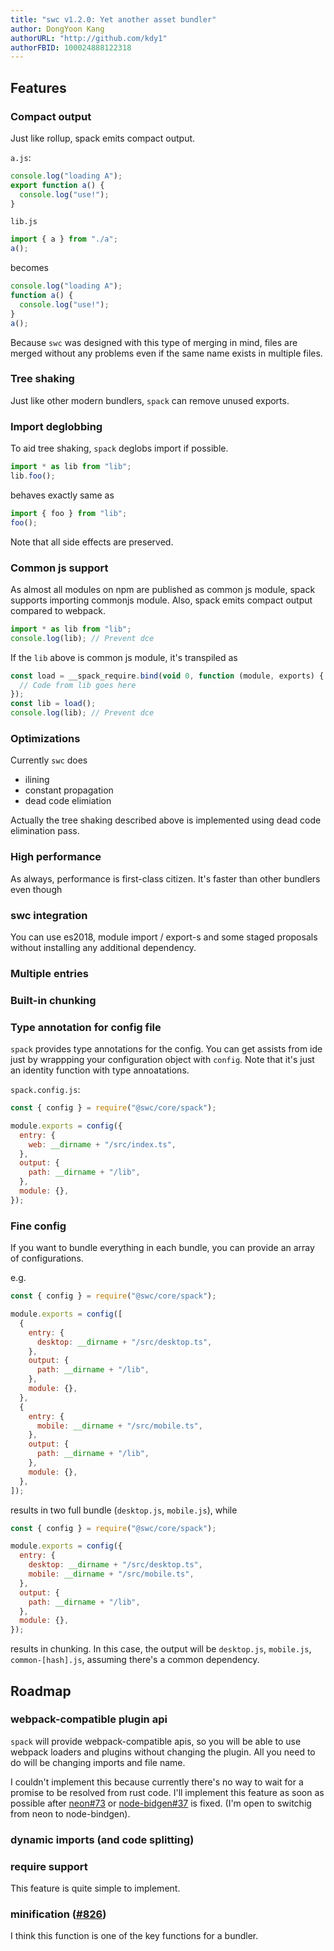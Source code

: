 ```yaml
---
title: "swc v1.2.0: Yet another asset bundler"
author: DongYoon Kang
authorURL: "http://github.com/kdy1"
authorFBID: 100024888122318
---
```


## Features

### Compact output

Just like rollup, spack emits compact output.

`a.js`:

```js
console.log("loading A");
export function a() {
  console.log("use!");
}
```

`lib.js`

```js
import { a } from "./a";
a();
```

becomes

```js
console.log("loading A");
function a() {
  console.log("use!");
}
a();
```

Because `swc` was designed with this type of merging in mind, files are merged without any problems even if the same name exists in multiple files.

### Tree shaking

Just like other modern bundlers, `spack` can remove unused exports.

### Import deglobbing

To aid tree shaking, `spack` deglobs import if possible.

```js
import * as lib from "lib";
lib.foo();
```

behaves exactly same as

```js
import { foo } from "lib";
foo();
```

Note that all side effects are preserved.

### Common js support

As almost all modules on npm are published as common js module, spack supports importing commonjs module. Also, spack emits compact output compared to webpack.

```js
import * as lib from "lib";
console.log(lib); // Prevent dce
```

If the `lib` above is common js module, it's transpiled as

```js
const load = __spack_require.bind(void 0, function (module, exports) {
  // Code from lib goes here
});
const lib = load();
console.log(lib); // Prevent dce
```

### Optimizations

Currently `swc` does

- ilining
- constant propagation
- dead code elimiation

Actually the tree shaking described above is implemented using dead code elimination pass.

### High performance

As always, performance is first-class citizen. It's faster than other bundlers even though

### swc integration

You can use es2018, module import / export-s and some staged proposals without installing any additional dependency.

### Multiple entries

### Built-in chunking

### Type annotation for config file

`spack` provides type annotations for the config. You can get assists from ide just by wrappping your configuration object with `config`. Note that it's just an identity function with type annoatations.

`spack.config.js`:

```js
const { config } = require("@swc/core/spack");

module.exports = config({
  entry: {
    web: __dirname + "/src/index.ts",
  },
  output: {
    path: __dirname + "/lib",
  },
  module: {},
});
```

### Fine config

If you want to bundle everything in each bundle, you can provide an array of configurations.

e.g.

```js
const { config } = require("@swc/core/spack");

module.exports = config([
  {
    entry: {
      desktop: __dirname + "/src/desktop.ts",
    },
    output: {
      path: __dirname + "/lib",
    },
    module: {},
  },
  {
    entry: {
      mobile: __dirname + "/src/mobile.ts",
    },
    output: {
      path: __dirname + "/lib",
    },
    module: {},
  },
]);
```

results in two full bundle (`desktop.js`, `mobile.js`), while

```js
const { config } = require("@swc/core/spack");

module.exports = config({
  entry: {
    desktop: __dirname + "/src/desktop.ts",
    mobile: __dirname + "/src/mobile.ts",
  },
  output: {
    path: __dirname + "/lib",
  },
  module: {},
});
```

results in chunking. In this case, the output will be `desktop.js`, `mobile.js`, `common-[hash].js`, assuming there's a common dependency.

## Roadmap

### webpack-compatible plugin api

`spack` will provide webpack-compatible apis, so you will be able to use webpack loaders and plugins without changing the plugin. All you need to do will be changing imports and file name.

I couldn't implement this because currently there's no way to wait for a promise to be resolved from rust code.
I'll implement this feature as soon as possible after [neon#73](https://github.com/neon-bindings/neon/issues/73) or [node-bidgen#37](https://github.com/infinyon/node-bindgen/issues/37) is fixed. (I'm open to switchig from neon to node-bindgen).

### dynamic imports (and code splitting)

### require support

This feature is quite simple to implement.

### minification ([#826](https://github.com/swc-project/swc/pull/826))

I think this function is one of the key functions for a bundler.

